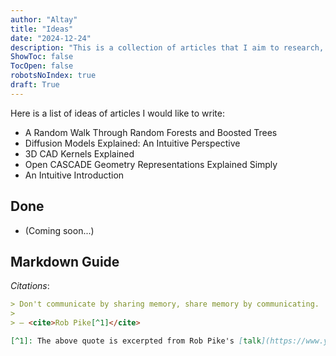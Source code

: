 ```yaml
---
author: "Altay"
title: "Ideas"
date: "2024-12-24"
description: "This is a collection of articles that I aim to research, write, and post on this blog!"
ShowToc: false
TocOpen: false
robotsNoIndex: true
draft: True
---
```


Here is a list of ideas of articles I would like to write:
- A Random Walk Through Random Forests and Boosted Trees
- Diffusion Models Explained: An Intuitive Perspective
- 3D CAD Kernels Explained
- Open CASCADE Geometry Representations Explained Simply
- An Intuitive Introduction


## Done
- (Coming soon...)


## Markdown Guide

*Citations*:

```md
> Don't communicate by sharing memory, share memory by communicating.
>
> — <cite>Rob Pike[^1]</cite>

[^1]: The above quote is excerpted from Rob Pike's [talk](https://www.youtube.com/watch?v=PAAkCSZUG1c) during Gopherfest, November 18, 2015.
```